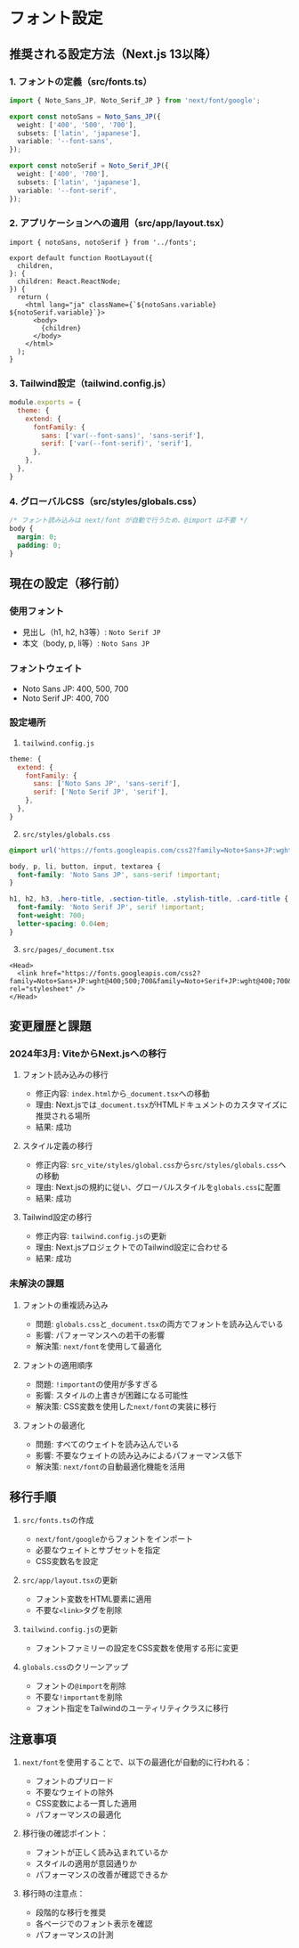 # フォント設定

## 推奨される設定方法（Next.js 13以降）

### 1. フォントの定義（src/fonts.ts）
```ts
import { Noto_Sans_JP, Noto_Serif_JP } from 'next/font/google';

export const notoSans = Noto_Sans_JP({
  weight: ['400', '500', '700'],
  subsets: ['latin', 'japanese'],
  variable: '--font-sans',
});

export const notoSerif = Noto_Serif_JP({
  weight: ['400', '700'],
  subsets: ['latin', 'japanese'],
  variable: '--font-serif',
});
```

### 2. アプリケーションへの適用（src/app/layout.tsx）
```tsx
import { notoSans, notoSerif } from '../fonts';

export default function RootLayout({
  children,
}: {
  children: React.ReactNode;
}) {
  return (
    <html lang="ja" className={`${notoSans.variable} ${notoSerif.variable}`}>
      <body>
        {children}
      </body>
    </html>
  );
}
```

### 3. Tailwind設定（tailwind.config.js）
```js
module.exports = {
  theme: {
    extend: {
      fontFamily: {
        sans: ['var(--font-sans)', 'sans-serif'],
        serif: ['var(--font-serif)', 'serif'],
      },
    },
  },
}
```

### 4. グローバルCSS（src/styles/globals.css）
```css
/* フォント読み込みは next/font が自動で行うため、@import は不要 */
body {
  margin: 0;
  padding: 0;
}
```

## 現在の設定（移行前）

### 使用フォント
- 見出し（h1, h2, h3等）: `Noto Serif JP`
- 本文（body, p, li等）: `Noto Sans JP`

### フォントウェイト
- Noto Sans JP: 400, 500, 700
- Noto Serif JP: 400, 700

### 設定場所
1. `tailwind.config.js`
```js
theme: {
  extend: {
    fontFamily: {
      sans: ['Noto Sans JP', 'sans-serif'],
      serif: ['Noto Serif JP', 'serif'],
    },
  },
}
```

2. `src/styles/globals.css`
```css
@import url('https://fonts.googleapis.com/css2?family=Noto+Sans+JP:wght@400;500;700&family=Noto+Serif+JP:wght@400;700&display=swap');

body, p, li, button, input, textarea {
  font-family: 'Noto Sans JP', sans-serif !important;
}

h1, h2, h3, .hero-title, .section-title, .stylish-title, .card-title {
  font-family: 'Noto Serif JP', serif !important;
  font-weight: 700;
  letter-spacing: 0.04em;
}
```

3. `src/pages/_document.tsx`
```tsx
<Head>
  <link href="https://fonts.googleapis.com/css2?family=Noto+Sans+JP:wght@400;500;700&family=Noto+Serif+JP:wght@400;700&display=swap" rel="stylesheet" />
</Head>
```

## 変更履歴と課題

### 2024年3月: ViteからNext.jsへの移行
1. フォント読み込みの移行
   - 修正内容: `index.html`から`_document.tsx`への移動
   - 理由: Next.jsでは`_document.tsx`がHTMLドキュメントのカスタマイズに推奨される場所
   - 結果: 成功

2. スタイル定義の移行
   - 修正内容: `src_vite/styles/global.css`から`src/styles/globals.css`への移動
   - 理由: Next.jsの規約に従い、グローバルスタイルを`globals.css`に配置
   - 結果: 成功

3. Tailwind設定の移行
   - 修正内容: `tailwind.config.js`の更新
   - 理由: Next.jsプロジェクトでのTailwind設定に合わせる
   - 結果: 成功

### 未解決の課題
1. フォントの重複読み込み
   - 問題: `globals.css`と`_document.tsx`の両方でフォントを読み込んでいる
   - 影響: パフォーマンスへの若干の影響
   - 解決策: `next/font`を使用して最適化

2. フォントの適用順序
   - 問題: `!important`の使用が多すぎる
   - 影響: スタイルの上書きが困難になる可能性
   - 解決策: CSS変数を使用した`next/font`の実装に移行

3. フォントの最適化
   - 問題: すべてのウェイトを読み込んでいる
   - 影響: 不要なウェイトの読み込みによるパフォーマンス低下
   - 解決策: `next/font`の自動最適化機能を活用

## 移行手順
1. `src/fonts.ts`の作成
   - `next/font/google`からフォントをインポート
   - 必要なウェイトとサブセットを指定
   - CSS変数名を設定

2. `src/app/layout.tsx`の更新
   - フォント変数をHTML要素に適用
   - 不要な`<link>`タグを削除

3. `tailwind.config.js`の更新
   - フォントファミリーの設定をCSS変数を使用する形に変更

4. `globals.css`のクリーンアップ
   - フォントの`@import`を削除
   - 不要な`!important`を削除
   - フォント指定をTailwindのユーティリティクラスに移行

## 注意事項
1. `next/font`を使用することで、以下の最適化が自動的に行われる：
   - フォントのプリロード
   - 不要なウェイトの除外
   - CSS変数による一貫した適用
   - パフォーマンスの最適化

2. 移行後の確認ポイント：
   - フォントが正しく読み込まれているか
   - スタイルの適用が意図通りか
   - パフォーマンスの改善が確認できるか

3. 移行時の注意点：
   - 段階的な移行を推奨
   - 各ページでのフォント表示を確認
   - パフォーマンスの計測 